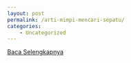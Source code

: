 ```yaml
---
layout: post
permalink: /arti-mimpi-mencari-sepatu/
categories:
    - Uncategorized
---
```


[Baca Selengkapnya](/09)